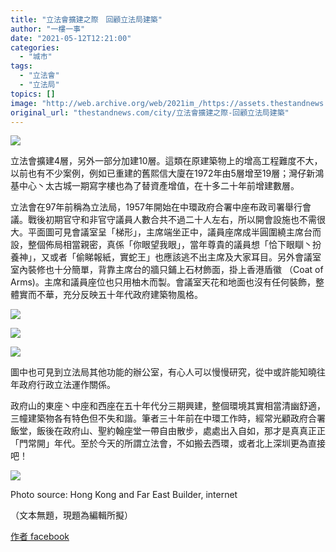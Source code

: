 ```yaml
---
title: "立法會擴建之際　回顧立法局建築"
author: "一樓一事"
date: "2021-05-12T12:21:00"
categories:
  - "城市"
tags:
  - "立法會"
  - "立法局"
topics: []
image: "http://web.archive.org/web/2021im_/https://assets.thestandnews.com/media/photos/meeting_tru3O.jpeg"
original_url: "thestandnews.com/city/立法會擴建之際-回顧立法局建築"
---
```

![](http://web.archive.org/web/2021im_/https://assets.thestandnews.com/media/photos/meeting_tru3O.jpeg)

立法會擴建4層，另外一部分加建10層。這類在原建築物上的增高工程難度不大，以前也有不少案例，例如已重建的舊熙信大廈在1972年由5層增至19層；灣仔新鴻基中心丶太古城一期寫字樓也為了替資產增值，在十多二十年前增建數層。

立法會在97年前稱為立法局，1957年開始在中環政府合署中座布政司署舉行會議。戰後初期官守和非官守議員人數合共不過二十人左右，所以開會設施也不需很大。平面圖可見會議室呈「梯形」，主席端坐正中，議員座席成半圓圍繞主席台而設，整個佈局相當親密，真係「你眼望我眼」，當年尊貴的議員想「恰下眼瞓丶扮養神」，又或者「偷睇報紙，實蛇王」也應該逃不出主席及大家耳目。另外會議室室內裝修也十分簡單，背靠主席台的牆只鋪上石材飾面，掛上香港盾徽 （Coat of Arms)。主席和議員座位也只用柚木而製。會議室天花和地面也沒有任何裝飾，整體實而不華，充分反映五十年代政府建築物風格。

![](http://web.archive.org/web/2021im_/https://assets.thestandnews.com/media/photos/hall_YSOEe.jpeg)

![](http://web.archive.org/web/2021im_/https://assets.thestandnews.com/media/photos/hall2_E21lD.jpeg)

![](http://web.archive.org/web/2021im_/https://assets.thestandnews.com/media/photos/legco-plan_sIKak.png)

圖中也可見到立法局其他功能的辦公室，有心人可以慢慢研究，從中或許能知曉往年政府行政立法運作關係。

政府山的東座丶中座和西座在五十年代分三期興建，整個環境其實相當清幽舒適，三幢建築物各有特色但不失和諧。筆者三十年前在中環工作時，經常光顧政府合署飯堂，飯後在政府山、聖約翰座堂一帶自由散步，處處出入自如，那才是真真正正「門常開」年代。至於今天的所謂立法會，不如搬去西環，或者北上深圳更為直接吧！

![](http://web.archive.org/web/2021im_/https://assets.thestandnews.com/media/photos/HQ_4sPys.jpeg)

Photo source: Hong Kong and Far East Builder, internet

（文本無題，現題為編輯所擬）

[作者 facebook](http://web.archive.org/web/20211229133227/https://www.facebook.com/%E4%B8%80%E6%A8%93%E4%B8%80%E4%BA%8B-One-Building-One-Story-102632728282038)